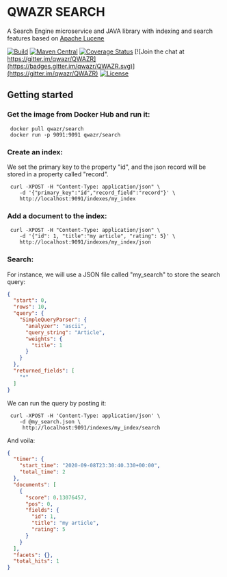 QWAZR SEARCH
============

A Search Engine microservice and JAVA library with indexing and search features based on
[Apache Lucene](https://lucene.apache.org/core/)

[![Build](https://github.com/qwazr/search/actions/workflows/build-linux-master.yml/badge.svg)](https://github.com/qwazr/search/actions/workflows/build-linux-master.yml)
[![Maven Central](https://maven-badges.herokuapp.com/maven-central/com.qwazr/qwazr-search/badge.svg)](https://maven-badges.herokuapp.com/maven-central/com.qwazr/qwazr-search)
[![Coverage Status](https://coveralls.io/repos/github/qwazr/search/badge.svg?branch=master)](https://coveralls.io/repos/github/qwazr/search)
[![Join the chat at https://gitter.im/qwazr/QWAZR](https://badges.gitter.im/qwazr/QWAZR.svg)](https://gitter.im/qwazr/QWAZR)
[![License](https://img.shields.io/badge/license-Apache%202.0-blue.svg)](https://opensource.org/licenses/Apache-2.0)


Getting started
---------------

### Get the image from Docker Hub and run it:

     docker pull qwazr/search 
     docker run -p 9091:9091 qwazr/search

### Create an index:

We set the primary key to the property "id", and the json record will be stored in a property called "record".

     curl -XPOST -H "Content-Type: application/json" \
        -d '{"primary_key":"id","record_field":"record"}' \
        http://localhost:9091/indexes/my_index

### Add a document to the index:

     curl -XPOST -H "Content-Type: application/json" \
        -d '{"id": 1, "title":"my article", "rating": 5}' \
        http://localhost:9091/indexes/my_index/json

### Search:

For instance, we will use a JSON file called "my_search" to store the search query:

```json
{
  "start": 0,
  "rows": 10,
  "query": {
    "SimpleQueryParser": {
      "analyzer": "ascii",
      "query_string": "Article",
      "weights": {
        "title": 1
      }
    }
  },
  "returned_fields": [
    "*"
  ]
}
```

We can run the query by posting it:

     curl -XPOST -H 'Content-Type: application/json' \
        -d @my_search.json \
         http://localhost:9091/indexes/my_index/search

And voila:

```json
{
  "timer": {
    "start_time": "2020-09-08T23:30:40.330+00:00",
    "total_time": 2
  },
  "documents": [
    {
      "score": 0.13076457,
      "pos": 0,
      "fields": {
        "id": 1,
        "title": "my article",
        "rating": 5
      }
    }
  ],
  "facets": {},
  "total_hits": 1
}    
```
